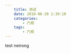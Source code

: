 ```yaml
---
    title: 测试
    date: 2018-06-20 1:39:10
    categories:
        - 门规
    tags:
        - 门规
---
```


test neirong
